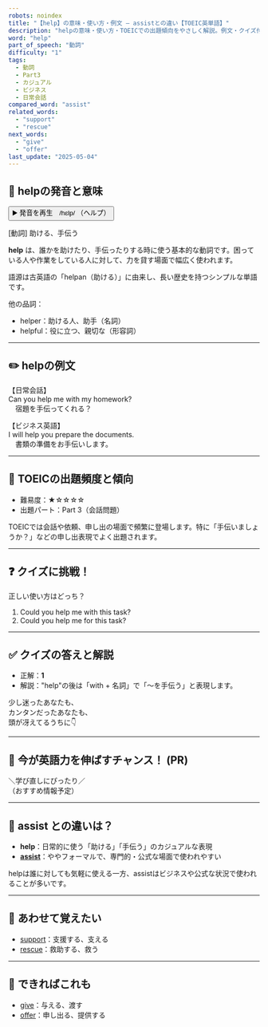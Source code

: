 ```yaml
---
robots: noindex
title: "【help】の意味・使い方・例文 ― assistとの違い【TOEIC英単語】"
description: "helpの意味・使い方・TOEICでの出題傾向をやさしく解説。例文・クイズ付きでassistとの違いもわかりやすく学べます。"
word: "help"
part_of_speech: "動詞"
difficulty: "1"
tags:
  - 動詞
  - Part3
  - カジュアル
  - ビジネス
  - 日常会話
compared_word: "assist"
related_words:
  - "support"
  - "rescue"
next_words:
  - "give"
  - "offer"
last_update: "2025-05-04"
---
```


## 🔰 helpの発音と意味

<button class="play-audio" onclick="playTTS('help')">
  <span class="play-audio-main">
    ▶️ 発音を再生　/hɛlp/
  </span>
  <span class="play-audio-sub">
    （ヘルプ）
  </span>
</button>

[動詞] 助ける、手伝う

**help** は、誰かを助けたり、手伝ったりする時に使う基本的な動詞です。困っている人や作業をしている人に対して、力を貸す場面で幅広く使われます。

語源は古英語の「helpan（助ける）」に由来し、長い歴史を持つシンプルな単語です。

他の品詞：  
- helper：助ける人、助手（名詞）
- helpful：役に立つ、親切な（形容詞）

---

## ✏️ helpの例文

【日常会話】  
Can you help me with my homework?  
　宿題を手伝ってくれる？

【ビジネス英語】  
I will help you prepare the documents.  
　書類の準備をお手伝いします。

---

## 🎯 TOEICの出題頻度と傾向

- 難易度：★☆☆☆☆
- 出題パート：Part 3（会話問題）

TOEICでは会話や依頼、申し出の場面で頻繁に登場します。特に「手伝いましょうか？」などの申し出表現でよく出題されます。

---

## ❓ クイズに挑戦！

正しい使い方はどっち？

1. Could you help me with this task?  
2. Could you help me for this task?

---

## ✅ クイズの答えと解説

- 正解：**1**
- 解説："help"の後は「with + 名詞」で「～を手伝う」と表現します。

少し迷ったあなたも、  
カンタンだったあなたも、  
頭が冴えてるうちに👇️

---

## 🚀 今が英語力を伸ばすチャンス！ (PR)

<div class="info-center">
＼学び直しにぴったり／<br>  
（おすすめ情報予定）
</div>

---

## 🤔  assist との違いは？

- **help**：日常的に使う「助ける」「手伝う」のカジュアルな表現
- **[assist](/word/assist/)**：ややフォーマルで、専門的・公式な場面で使われやすい

helpは誰に対しても気軽に使える一方、assistはビジネスや公式な状況で使われることが多いです。

---

## 🧩 あわせて覚えたい

- [support](/word/support/)：支援する、支える
- [rescue](/word/rescue/)：救助する、救う

---

## 📖 できればこれも

- [give](/word/give/)：与える、渡す
- [offer](/word/offer/)：申し出る、提供する

<!-- cvid: aid08_bid41 -->
